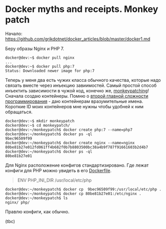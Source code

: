 Docker myths and receipts. Monkey patch
========

Начало: https://github.com/grikdotnet/docker_articles/blob/master/docker1.md

Беру образы Nginx и PHP 7.
```
docker@dev:~$ docker pull nginx
...
docker@dev:~$ docker pull php:7
Status: Downloaded newer image for php:7
```

Теперь у меня два есть чужих класса обычного качества, которые надо связать вместе через инъекцию завиимостей. Самый простой способ инъектить зависимости в чужой код, конечно же, [monkeypatching](https://ru.wikipedia.org/wiki/Monkey_patch)!
Сначала создаю контейнеры. Помню о [второй главной сложности программирования](http://martinfowler.com/bliki/TwoHardThings.html) - даю контейнерам вразумительные имена. Короткие ID моих контейнеров мне нужны чтобы удобней к ним обращаться.
```
docker@dev:~$ mkdir monkeypatch
docker@dev:~$ cd monkeypatch/
docker@dev:~/monkeypatch$ docker create php:7 --name=php7
docker@dev:~/monkeypatch$ docker ps -ql
9bec96509f99
docker@dev:~/monkeypatch$ docker create nginx --name=nginx
80be81b27e012fd061ff4b682f0b7b8803500bc38a4b9f787f91661603b2d4b7
docker@dev:~/monkeypatch$ docker ps -ql
80be81b27e01
```
Для Nginx расположение конфигов стандартизировано. Где лежат конфиги для PHP можно увидеть в его [Dockerfile]((https://github.com/docker-library/php/blob/789a45b03fe31ca1ac7f490bafe300e728b18bb9/7.0/fpm/Dockerfile)).
> ENV PHP_INI_DIR /usr/local/etc/php

```
docker@dev:~/monkeypatch$ docker cp  9bec96509f99:/usr/local/etc/php .
docker@dev:~/monkeypatch$ docker cp 80be81b27e01:/etc/nginx .
docker@dev:~/monkeypatch$ ls
nginx/ php/
```

Правлю конфиги, как обычно.

(tbc)
